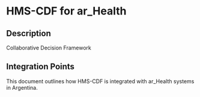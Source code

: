 # HMS-CDF for ar_Health

## Description

Collaborative Decision Framework

## Integration Points

This document outlines how HMS-CDF is integrated with ar_Health systems in Argentina.
